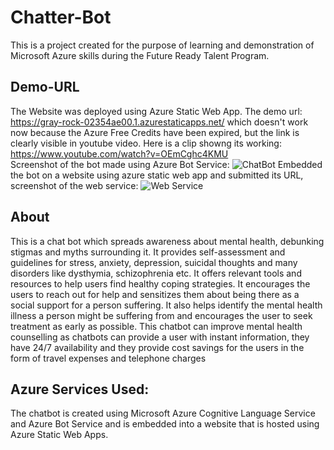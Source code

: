 # Chatter-Bot
This is a project created for the purpose of learning and demonstration of Microsoft Azure skills during the Future Ready Talent Program.
## Demo-URL
The Website was deployed using Azure Static Web App. The demo url: https://gray-rock-02354ae00.1.azurestaticapps.net/ which doesn't work now because the Azure Free Credits have been expired, but the link is clearly visible in youtube video. 
Here is a clip showng its working: https://www.youtube.com/watch?v=OEmCghc4KMU <br/>
Screenshot of the bot made using Azure Bot Service:
![ChatBot](https://user-images.githubusercontent.com/72815394/185680802-7ccf47c5-29f2-4a01-ae81-97110d9eabf2.png)
Embedded the bot on a website using azure static web app and submitted its URL, screenshot of the web service:
![Web Service](https://user-images.githubusercontent.com/72815394/185681190-9ba92539-a551-4714-a2af-a0bdf6f2c349.png)

## About
This is a chat bot which spreads awareness about mental health, debunking stigmas and myths surrounding it. It provides self-assessment and guidelines for stress, anxiety, depression, suicidal thoughts and many disorders like dysthymia, schizophrenia etc. It offers relevant tools and resources to help users find healthy coping strategies. It encourages the users to reach out for help and sensitizes them about being there as a social support for a person suffering. It also helps identify the mental health illness a person might be suffering from and encourages the user to seek treatment as early as possible. This chatbot can improve mental health counselling as chatbots can provide a user with instant information, they have 24/7 availability and they provide cost savings for the users in the form of travel expenses and telephone charges
## Azure Services Used:
The chatbot is created using Microsoft Azure Cognitive Language Service and Azure Bot Service and is embedded into a website that is hosted using Azure Static Web Apps.
